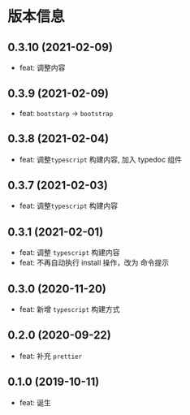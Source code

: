 # 版本信息
## 0.3.10 (2021-02-09)
* feat: 调整内容

## 0.3.9 (2021-02-09)
* feat: `bootstarp` -> `bootstrap`
## 0.3.8 (2021-02-04)
* feat: 调整`typescript` 构建内容, 加入 typedoc 组件
## 0.3.7 (2021-02-03)
* feat: 调整`typescript` 构建内容
## 0.3.1 (2021-02-01)
* feat: 调整 `typescript` 构建内容
* feat: 不再自动执行 install 操作，改为 命令提示
## 0.3.0 (2020-11-20)
* feat: 新增 `typescript` 构建方式
## 0.2.0 (2020-09-22)
* feat: 补充 `prettier`

## 0.1.0 (2019-10-11)
* feat: 诞生
